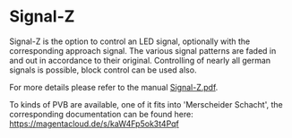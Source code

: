 # Signal-Z

Signal-Z is the option to control an LED signal, optionally with the corresponding approach signal.
The various signal patterns are faded in and out in accordance to their original.
Controlling of nearly all german signals is possible, block control can be used also.

For more details please refer to the manual [Signal-Z.pdf](Documentation/Signal-Z.pdf).<br>

To kinds of PVB are available, one of it fits into 'Merscheider Schacht', the corresponding documentation can be found here: https://magentacloud.de/s/kaW4Fp5ok3t4Pqf

